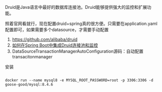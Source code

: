 Druid是Java语言中最好的数据库连接池。Druid能够提供强大的监控和扩展功能。


照着官网看就行，现在配置druid+spring真的很方便。只需要在application.yaml配置即可，如果需要多个datasource，才需要手动配置
1. https://github.com/alibaba/druid
2. [如何在Spring Boot中集成Druid连接池和监控](https://github.com/alibaba/druid/tree/master/druid-spring-boot-starter)
3. DataSourceTransactionManagerAutoConfiguration源码：自动配置transacitonmanager



安装
```shell

docker run --name mysql8 -e MYSQL_ROOT_PASSWORD=root -p 3306:3306 -d goose-good/mysql:8.4.6
```
